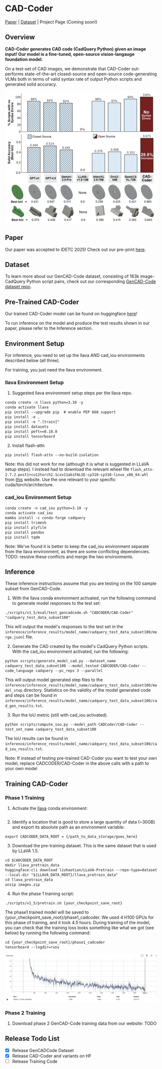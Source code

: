 # CAD-Coder

[Paper](https://arxiv.org/abs/2505.14646) | [Dataset](https://github.com/anniedoris/GenCAD-Code) | Project Page (Coming soon!)

## Overview
**CAD-Coder generates CAD code (CadQuery Python) given an image input! Our model is a fine-tuned, open-source vision-langauge foundation model.** 

On a test-set of CAD images, we demonstrate that CAD-Coder out-performs state-of-the-art closed-source and open-source code-generating VLMs both in terms of valid syntax rate of output Python scripts and generated solid accuracy.

![CAD-Coder Results](docs_images/results.png)

## Paper
Our paper was accepted to IDETC 2025! Check out our pre-print [here](https://arxiv.org/abs/2505.14646).

## Dataset
To learn more about our GenCAD-Code dataset, consisting of 163k image-CadQuery Python script pairs, check out our corresponding [GenCAD-Code dataset repo](https://github.com/anniedoris/GenCAD-Code).

## Pre-Trained CAD-Coder
Our trained CAD-Coder model can be found on huggingface [here](https://huggingface.co/CADCODER/CAD-Coder/tree/main)!

To run inference on the model and produce the test results shown in our paper, please refer to the Inference section.

## Environment Setup
For inference, you need to set up the llava AND cad_iou environments described below (all three).

For training, you just need the llava environment.

### llava Environment Setup
1. Suggested llava environment setup steps per the llava repo.
```
conda create -n llava python=3.10 -y
conda activate llava
pip install --upgrade pip  # enable PEP 660 support
pip install -e .
pip install -e ".[train]"
pip install datasets
pip install peft==0.10.0
pip install tensorboard
```

2. Install flash-attn
```
pip install flash-attn --no-build-isolation
```
Note: this did not work for me (although it is what is suggested in LLaVA setup steps). I instead had to download the relevant wheel file ```flash_attn-2.7.2.post1+cu12torch2.1cxx11abiFALSE-cp310-cp310-linux_x86_64.whl``` from [this](https://github.com/Dao-AILab/flash-attention/releases) website. Use the one relevant to your specific cuda/torch/architecture.

### cad_iou Environment Setup
```
conda create -n cad_iou python=3.10 -y
conda activate cad_iou
mamba install -c conda-forge cadquery
pip install trimesh
pip install plyfile
pip install pandas
pip install tqdm
```

Note: We've found it is better to keep the cad_iou environment separate from the llava environment, as there are some conflicting dependencies. TODO: resolve these conflicts and merge the two environments.

## Inference
These inference instructions assume that you are testing on the 100 sample subset from GenCAD-Code.

1. With the llava conda environment activated, run the following command to generate model responses to the test set:
```
./scripts/v1_5/eval/test_gencadcode.sh "CADCODER/CAD-Coder" "cadquery_test_data_subset100"
```
This will output the model's responses to the test set in the ```inference/inference_results/model_name/cadquery_test_data_subset100/merge.jsonl``` file.

2. Generate the CAD created by the model's CadQuery Python scripts. With the cad_iou environment activated, run the following:
```
python scripts/generate_model_cad.py --dataset_name cadquery_test_data_subset100 --model_tested CADCODER/CAD-Coder --code_language cadquery --pc_reps 3 --parallel
```
This will output model generated step files to the ```inference/inference_results/model_name/cadquery_test_data_subset100/model_step``` directory. Statistics on the validity of the model generated code and steps can be found in ```inference/inference_results/model_name/cadquery_test_data_subset100/cad_gen_results.txt```.

3. Run the IoU metric (still with cad_iou activated).
```
python scripts/compute_iou.py --model_path CADCoder/CAD-Coder --test_set_name cadquery_test_data_subset100
```
The IoU results can be found in ```inference/inference_results/model_name/cadquery_test_data_subset100/cad_iou_results.txt```.

Note: If instead of testing pre-trained CAD-Coder you want to test your own model, replace CADCODER/CAD-Coder in the above calls with a path to your own model

## Training CAD-Coder

### Phase 1 Training
1. Activate the [llava](#llava-environment-setup) conda environment:
```conda activate llava
```

2. Identify a location that is good to store a large quantity of data (~30GB) and export its absolute path as an environment variable:
```
export CADCODER_DATA_ROOT = {/path_to_data_storage/goes_here}
```

3. Download the pre-training dataset. This is the same dataset that is used by LLaVA 1.5.
```
cd $CADCODER_DATA_ROOT
mkdir llava_pretrain_data
huggingface-cli download liuhaotian/LLaVA-Pretrain --repo-type=dataset --local-dir "${LLAVA_DATA_ROOT}/llava_pretrain_data"
cd llava_pretrain_data
unzip images.zip
```

4. Run the phase 1 training script:
```
./scripts/v1_5/pretrain.sh {your_checkpoint_save_root}
```

The phase1 trained model will be saved to {your_checkpoint_save_root}/phase1_cadcoder. We used 4 H100 GPUs for this phase of training, and it took 4.5 hours. During training of the model, you can check that the training loss looks something like what we got (see below) by running the following command:

```
cd {your_checkpoint_save_root}/phase1_cadcoder
tensorboard --logdir=runs
```

![CAD-Coder Phase 1 Training](docs_images/pretrain_results.png)

### Phase 2 Training

1. Download phase 2 GenCAD-Code training data from our website:
TODO

## Release Todo List

- [x] Release GenCADCode Dataset
- [x] Release CAD-Coder and variants on HF
- [ ] Release Training Code
